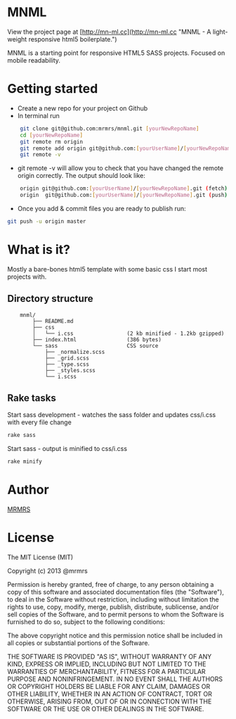 # MNML

View the project page at [http://mn-ml.cc](http://mn-ml.cc "MNML - A light-weight responsive html5 boilerplate.")

MNML is a starting point for responsive HTML5 SASS projects.
Focused on mobile readability.

# Getting started

* Create a new repo for your project on Github
* In terminal run
```bash
    git clone git@github.com:mrmrs/mnml.git [yourNewRepoName]
    cd [yourNewRepoName]
    git remote rm origin
    git remote add origin git@github.com:[yourUserName]/[yourNewRepoName].git
    git remote -v
```

* git remote -v will allow you to check that you have changed the remote origin correctly. The output should look like:
```bash
    origin git@github.com:[yourUserName]/[yourNewRepoName].git (fetch)
    origin  git@github.com:[yourUserName]/[yourNewRepoName].git (push)
```

* Once you add & commit files you are ready to publish run:
```bash
git push -u origin master
```

# What is it?

Mostly a bare-bones html5 template with some basic css I start most projects
with.

## Directory structure
```
    mnml/
        ├── README.md
        ├── css
        │   └── i.css                 (2 kb minified - 1.2kb gzipped)
        ├── index.html                (386 bytes)
        └── sass                      CSS source
            ├── _normalize.scss
            ├── _grid.scss
            ├── _type.scss
            ├── _styles.scss
            └── i.scss
```

## Rake tasks

Start sass development - watches the sass folder and updates css/i.css with every file change
```bash
rake sass
```

Start sass - output is minified to css/i.css
```bash
rake minify
```

# Author

[MRMRS](http://mrmrs.cc "Adam Morse - Designer Developer")

# License

The MIT License (MIT)

Copyright (c) 2013 @mrmrs

Permission is hereby granted, free of charge, to any person obtaining a copy
of this software and associated documentation files (the "Software"), to deal
in the Software without restriction, including without limitation the rights
to use, copy, modify, merge, publish, distribute, sublicense, and/or sell
copies of the Software, and to permit persons to whom the Software is
furnished to do so, subject to the following conditions:

The above copyright notice and this permission notice shall be included in
all copies or substantial portions of the Software.

THE SOFTWARE IS PROVIDED "AS IS", WITHOUT WARRANTY OF ANY KIND, EXPRESS OR
IMPLIED, INCLUDING BUT NOT LIMITED TO THE WARRANTIES OF MERCHANTABILITY,
FITNESS FOR A PARTICULAR PURPOSE AND NONINFRINGEMENT. IN NO EVENT SHALL THE
AUTHORS OR COPYRIGHT HOLDERS BE LIABLE FOR ANY CLAIM, DAMAGES OR OTHER
LIABILITY, WHETHER IN AN ACTION OF CONTRACT, TORT OR OTHERWISE, ARISING FROM,
OUT OF OR IN CONNECTION WITH THE SOFTWARE OR THE USE OR OTHER DEALINGS IN
THE SOFTWARE.

